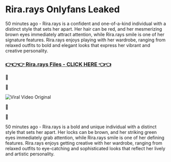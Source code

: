 # Rira.rays Onlyfans Leaked

<p>50 minutes ago - Rira.rays is a confident and one-of-a-kind individual with a distinct style that sets her apart. Her hair can be red, and her mesmerizing brown eyes immediately attract attention, while Rira.rays smile is one of her signature features. Rira.rays enjoys playing with her wardrobe, ranging from relaxed outfits to bold and elegant looks that express her vibrant and creative personality.</p><p>
<h3><a href="https://fansleaks.com-getfree.pro/rira-rays" rel="nofollow">👉👉👉 Rira.rays Files - CLICK HERE 👈👈</a></h3>
<p>🔻</p>
<p>🔻</p> <p>
<a href="https://fansleaks.com-getfree.pro/rira-rays" rel="nofollow"><img src="https://i.imgur.com/0ZbtXZ5.gif" alt="Viral Video Original" style="max-width: 100%; display: inline-block;" data-target="animated-image.originalImage"></a>
<p>🔻</p>
<p>🔻</p> <p>50 minutes ago - Rira.rays is a bold and unique individual with a distinct style that sets her apart. Her locks can be brown, and her striking green eyes immediately grab attention, while Rira.rays smile is one of her defining features. Rira.rays enjoys getting creative with her wardrobe, ranging from relaxed outfits to eye-catching and sophisticated looks that reflect her lively and artistic personality.</p>